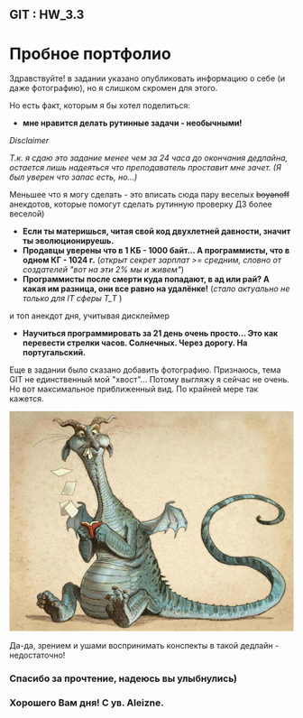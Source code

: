 ## GIT : HW_3.3 
# Пробное портфолио

Здравствуйте!
в задании указано опубликовать информацию о себе (и даже фотографию), но я слишком скромен для этого.

Но есть факт, которым я бы хотел поделиться: 
- __мне нравится делать рутинные задачи - необычными!__

_Disclaimer_

_Т.к. я сдаю это задание менее чем за 24 часа до окончания дедлайна, остается лишь надеяться
что преподаватель проставит мне зачет. (Я был уверен что запас есть, но...)_

Меньшее что я могу сделать - это вписать сюда пару веселых ~~boyanoff~~ анекдотов, 
которые помогут сделать рутинную проверку ДЗ более веселой)

- **Если ты материшься, читая свой код двухлетней давности, значит ты эволюционируешь.**
- **Продавцы уверены что в 1 КБ - 1000 байт... А программисты, что в одном КГ - 1024 г.** 
(_открыт секрет зарплат >= средним, словно от создателей "вот на эти 2% мы и живем"_)
- **Программисты после смерти куда попадают, в ад или рай? 
А какая им разница, они все равно на удалёнке!** (_стало актуально не только для IT сферы Т_Т_ )

и топ анекдот дня, учитывая дисклеймер

- **Научиться программировать за 21 день очень просто... Это как перевести стрелки часов. 
Солнечных. Через дорогу. На португальский.**

Еще в задании было сказано добавить фотографию. Признаюсь, тема GIT не единственный мой "хвост"...
Потому выгляжу я сейчас не очень. Но вот максимальное приближенный вид. По крайней мере так кажется.

![img.png](img.png)

Да-да, зрением и ушами воспринимать конспекты в такой дедлайн - недостаточно! 

### Спасибо за прочтение, надеюсь вы улыбнулись) ###
### Хорошего Вам дня! C ув. Aleizne. ###
